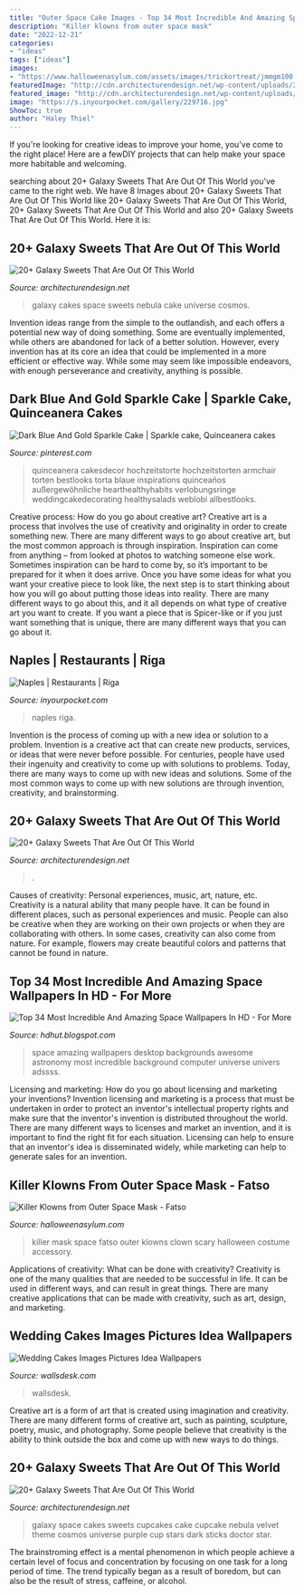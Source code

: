 ```yaml
---
title: "Outer Space Cake Images - Top 34 Most Incredible And Amazing Space Wallpapers In Hd"
description: "Killer klowns from outer space mask"
date: "2022-12-21"
categories:
- "ideas"
tags: ["ideas"]
images:
- "https://www.halloweenasylum.com/assets/images/trickortreat/jmmgm100.jpg"
featuredImage: "http://cdn.architecturendesign.net/wp-content/uploads/2016/05/AD-Galaxy-Cakes-Space-Sweets-Nebula-Cosmos-Universe-14.jpg"
featured_image: "http://cdn.architecturendesign.net/wp-content/uploads/2016/05/AD-Galaxy-Cakes-Space-Sweets-Nebula-Cosmos-Universe-05.jpg"
image: "https://s.inyourpocket.com/gallery/229716.jpg"
ShowToc: true
author: "Haley Thiel"
---
```



If you're looking for creative ideas to improve your home, you've come to the right place! Here are a fewDIY projects that can help make your space more habitable and welcoming.

	

		
searching about 20+ Galaxy Sweets That Are Out Of This World you've came to the right web. We have 8 Images about 20+ Galaxy Sweets That Are Out Of This World like 20+ Galaxy Sweets That Are Out Of This World, 20+ Galaxy Sweets That Are Out Of This World and also 20+ Galaxy Sweets That Are Out Of This World. Here it is:
		
    
## 20+ Galaxy Sweets That Are Out Of This World

<img loading=lazy src="http://cdn.architecturendesign.net/wp-content/uploads/2016/05/AD-Galaxy-Cakes-Space-Sweets-Nebula-Cosmos-Universe-05.jpg" onerror="this.onerror=null;this.src='https://tse1.mm.bing.net/th?id=OIP.ZabUnS3oxpq1CEFqb_8K9gHaOL&amp;pid=15.1';" alt="20+ Galaxy Sweets That Are Out Of This World">

_Source: architecturendesign.net_

>galaxy cakes space sweets nebula cake universe cosmos. 

	

Invention ideas range from the simple to the outlandish, and each offers a potential new way of doing something. Some are eventually implemented, while others are abandoned for lack of a better solution. However, every invention has at its core an idea that could be implemented in a more efficient or effective way. While some may seem like impossible endeavors, with enough perseverance and creativity, anything is possible.

    
## Dark Blue And Gold Sparkle Cake | Sparkle Cake, Quinceanera Cakes

<img loading=lazy src="https://i.pinimg.com/736x/43/df/a3/43dfa3253c7f8e2a52790df7ea740c09.jpg" onerror="this.onerror=null;this.src='https://tse4.mm.bing.net/th?id=OIP.vWcVyNIIMA4Co1QnPbLZswHaLG&amp;pid=15.1';" alt="Dark Blue And Gold Sparkle Cake | Sparkle cake, Quinceanera cakes">

_Source: pinterest.com_

>quinceanera cakesdecor hochzeitstorte hochzeitstorten armchair torten bestlooks torta blaue inspirations quinceaños außergewöhnliche hearthealthyhabits verlobungsringe weddingcakedecorating healthysalads weblobi allbestlooks. 

	

Creative process: How do you go about creative art?
Creative art is a process that involves the use of creativity and originality in order to create something new. There are many different ways to go about creative art, but the most common approach is through inspiration. Inspiration can come from anything – from looked at photos to watching someone else work. Sometimes inspiration can be hard to come by, so it’s important to be prepared for it when it does arrive. Once you have some ideas for what you want your creative piece to look like, the next step is to start thinking about how you will go about putting those ideas into reality. There are many different ways to go about this, and it all depends on what type of creative art you want to create. If you want a piece that is Spicer-like or if you just want something that is unique, there are many different ways that you can go about it.

    
## Naples | Restaurants | Riga

<img loading=lazy src="https://s.inyourpocket.com/gallery/229716.jpg" onerror="this.onerror=null;this.src='https://tse3.mm.bing.net/th?id=OIP.0rVUeb8fSYviNZghaFkSswHaE8&amp;pid=15.1';" alt="Naples | Restaurants | Riga">

_Source: inyourpocket.com_

>naples riga. 

	

Invention is the process of coming up with a new idea or solution to a problem. Invention is a creative act that can create new products, services, or ideas that were never before possible. For centuries, people have used their ingenuity and creativity to come up with solutions to problems. Today, there are many ways to come up with new ideas and solutions. Some of the most common ways to come up with new solutions are through invention, creativity, and brainstorming.

    
## 20+ Galaxy Sweets That Are Out Of This World

<img loading=lazy src="https://cdn.architecturendesign.net/wp-content/uploads/2016/05/AD-Galaxy-Cakes-Space-Sweets-Nebula-Cosmos-Universe-03.jpg" onerror="this.onerror=null;this.src='https://tse4.mm.bing.net/th?id=OIP.0F8tKLUmzsTnUvCuFCUXiAHaPi&amp;pid=15.1';" alt="20+ Galaxy Sweets That Are Out Of This World">

_Source: architecturendesign.net_

>. 

	

Causes of creativity: Personal experiences, music, art, nature, etc.
Creativity is a natural ability that many people have. It can be found in different places, such as personal experiences and music. People can also be creative when they are working on their own projects or when they are collaborating with others. In some cases, creativity can also come from nature. For example, flowers may create beautiful colors and patterns that cannot be found in nature.

    
## Top 34 Most Incredible And Amazing Space Wallpapers In HD - For More

<img loading=lazy src="http://1.bp.blogspot.com/-HwInMZAmsSA/T78dOBqq8MI/AAAAAAAAEHY/w0NRtJWVcBA/s1600/Hdhut.blogspot.com+%252832%2529.jpg" onerror="this.onerror=null;this.src='https://tse4.mm.bing.net/th?id=OIP.8bvzrSDgcNslGVwmcaHTDAHaEo&amp;pid=15.1';" alt="Top 34 Most Incredible And Amazing Space Wallpapers In HD - For More">

_Source: hdhut.blogspot.com_

>space amazing wallpapers desktop backgrounds awesome astronomy most incredible background computer universe univers adssss. 

	

Licensing and marketing: How do you go about licensing and marketing your inventions?
Invention licensing and marketing is a process that must be undertaken in order to protect an inventor's intellectual property rights and make sure that the inventor's invention is distributed throughout the world. There are many different ways to licenses and market an invention, and it is important to find the right fit for each situation. Licensing can help to ensure that an inventor's idea is disseminated widely, while marketing can help to generate sales for an invention.

    
## Killer Klowns From Outer Space Mask - Fatso

<img loading=lazy src="https://www.halloweenasylum.com/assets/images/trickortreat/jmmgm100.jpg" onerror="this.onerror=null;this.src='https://tse2.mm.bing.net/th?id=OIP.z1fmDuBi4w_ZPV1DzbwDAAAAAA&amp;pid=15.1';" alt="Killer Klowns from Outer Space Mask - Fatso">

_Source: halloweenasylum.com_

>killer mask space fatso outer klowns clown scary halloween costume accessory. 

	

Applications of creativity: What can be done with creativity?
Creativity is one of the many qualities that are needed to be successful in life. It can be used in different ways, and can result in great things. There are many creative applications that can be made with creativity, such as art, design, and marketing.

    
## Wedding Cakes Images Pictures Idea Wallpapers

<img loading=lazy src="https://wallsdesk.com/wp-content/uploads/2016/02/wedding-cake-pictures.jpg" onerror="this.onerror=null;this.src='https://tse3.mm.bing.net/th?id=OIP.wjpbqx_7jiYI7CRRBJaVNQHaJ4&amp;pid=15.1';" alt="Wedding Cakes Images Pictures Idea Wallpapers">

_Source: wallsdesk.com_

>wallsdesk. 

	

Creative art is a form of art that is created using imagination and creativity. There are many different forms of creative art, such as painting, sculpture, poetry, music, and photography. Some people believe that creativity is the ability to think outside the box and come up with new ways to do things.

    
## 20+ Galaxy Sweets That Are Out Of This World

<img loading=lazy src="http://cdn.architecturendesign.net/wp-content/uploads/2016/05/AD-Galaxy-Cakes-Space-Sweets-Nebula-Cosmos-Universe-14.jpg" onerror="this.onerror=null;this.src='https://tse4.mm.bing.net/th?id=OIP.2KLA7WC8g1BU8Gz5NYf8iwHaHL&amp;pid=15.1';" alt="20+ Galaxy Sweets That Are Out Of This World">

_Source: architecturendesign.net_

>galaxy space cakes sweets cupcakes cake cupcake nebula velvet theme cosmos universe purple cup stars dark sticks doctor star. 

	

The brainstroming effect is a mental phenomenon in which people achieve a certain level of focus and concentration by focusing on one task for a long period of time. The trend typically began as a result of boredom, but can also be the result of stress, caffeine, or alcohol.

